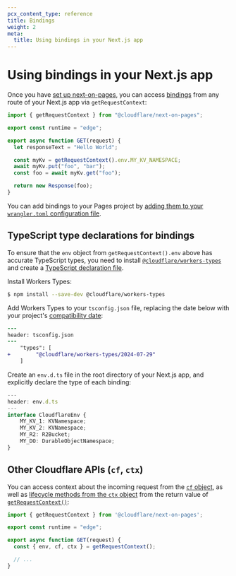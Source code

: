 ```yaml
---
pcx_content_type: reference
title: Bindings
weight: 2
meta:
  title: Using bindings in your Next.js app
---
```


# Using bindings in your Next.js app

Once you have [set up next-on-pages](/pages/framework-guides/nextjs/ssr/get-started/), you can access [bindings](/workers/runtime-apis/bindings/) from any route of your Next.js app via `getRequestContext`:

```js
import { getRequestContext } from "@cloudflare/next-on-pages";

export const runtime = "edge";

export async function GET(request) {
  let responseText = "Hello World";

  const myKv = getRequestContext().env.MY_KV_NAMESPACE;
  await myKv.put("foo", "bar");
  const foo = await myKv.get("foo");

  return new Response(foo);
}
```

You can add bindings to your Pages project by [adding them to your `wrangler.toml` configuration file](/pages/functions/wrangler-configuration/).

## TypeScript type declarations for bindings

To ensure that the `env` object from `getRequestContext().env` above has accurate TypeScript types, you need to install [`@cloudflare/workers-types`](https://www.npmjs.com/package/@cloudflare/workers-types) and create a [TypeScript declaration file](https://www.typescriptlang.org/docs/handbook/2/type-declarations.html).

Install Workers Types:

```sh
$ npm install --save-dev @cloudflare/workers-types
```

Add Workers Types to your `tsconfig.json` file, replacing the date below with your project's [compatibility date](/workers/configuration/compatibility-dates/):

```diff
---
header: tsconfig.json
---
    "types": [
+        "@cloudflare/workers-types/2024-07-29"
    ]
```

Create an `env.d.ts` file in the root directory of your Next.js app, and explicitly declare the type of each binding:

```ts
---
header: env.d.ts
---
interface CloudflareEnv {
	MY_KV_1: KVNamespace;
	MY_KV_2: KVNamespace;
	MY_R2: R2Bucket;
	MY_DO: DurableObjectNamespace;
}
```

## Other Cloudflare APIs (`cf`, `ctx`)

You can access context about the incoming request from the [`cf` object](/workers/runtime-apis/request/#incomingrequestcfproperties), as well as [lifecycle methods from the `ctx` object](/workers/runtime-apis/handlers/fetch/#lifecycle-methods) from the return value of [`getRequestContext()`](https://github.com/cloudflare/next-on-pages/blob/main/packages/next-on-pages/src/api/getRequestContext.ts):

```js
import { getRequestContext } from '@cloudflare/next-on-pages';

export const runtime = "edge";

export async function GET(request) {
  const { env, cf, ctx } = getRequestContext();

  // ...
}
```